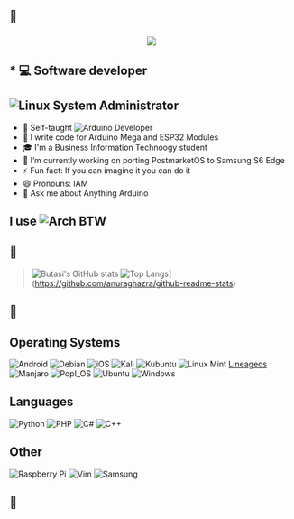 ## 📖 <h3 align = "center"><img src="https://readme-typing-svg.herokuapp.com?color=%23F7F7F7&size=21&center=true&vCenter=true&width=650&height=100&lines=Hello+There+👋"></h3> 
<!--
**butasi/butasi** is a ✨ _special_ ✨ repository because its `README.md` (this file) appears on your GitHub profile.

Here are some ideas to get you started:

- 🔭 I’m currently working on ...
- 🌱 I’m currently learning ...
- 👯 I’m looking to collaborate on ...
- 🤔 I’m looking for help with ...
- 💬 Ask me about ...
- 📫 How to reach me: ...
- 😄 Pronouns: ...
- ⚡ Fun fact: ...
-->
## * 💻 Software developer
## ![Linux](https://img.shields.io/badge/Linux-FCC624?style=for-the-badge&logo=linux&logoColor=black) System Administrator 
* 🎨 Self-taught ![Arduino](https://img.shields.io/badge/-Arduino-00979D?style=for-the-badge&logo=Arduino&logoColor=white) Developer
* 📱 I write code for Arduino Mega and ESP32 Modules
* 🎓 I'm a Business Information Technoogy student
* 🔭 I’m currently working on porting PostmarketOS to Samsung S6 Edge
* ⚡ Fun fact: If you can imagine it you can do it
* 😄 Pronouns: IAM
* 💬 Ask me about Anything Arduino 
## I use ![Arch](https://img.shields.io/badge/Arch%20Linux-1793D1?logo=arch-linux&logoColor=fff&style=for-the-badge) BTW
## 📖
> ![Butasi's GitHub stats](https://github-readme-stats.vercel.app/api?username=butasi&show_icons=true&theme=radical)
> ![Top Langs](https://github-readme-stats.vercel.app/api/top-langs/?username=butasi&theme=radical)](https://github.com/anuraghazra/github-readme-stats)
## 📖
## Operating Systems
![Android](https://img.shields.io/badge/Android-3DDC84?style=for-the-badge&logo=android&logoColor=white)
![Debian](https://img.shields.io/badge/Debian-D70A53?style=for-the-badge&logo=debian&logoColor=white)
![iOS](https://img.shields.io/badge/iOS-000000?style=for-the-badge&logo=ios&logoColor=white)
![Kali](https://img.shields.io/badge/Kali-268BEE?style=for-the-badge&logo=kalilinux&logoColor=white)
![Kubuntu](https://img.shields.io/badge/-KUbuntu-%230079C1?style=for-the-badge&logo=kubuntu&logoColor=white)
![Linux Mint](https://img.shields.io/badge/Linux%20Mint-87CF3E?style=for-the-badge&logo=Linux%20Mint&logoColor=white)
[Lineageos](https://img.shields.io/badge/lineageos-167C80?style=for-the-badge&logo=lineageos&logoColor=white)
![Manjaro](https://img.shields.io/badge/Manjaro-35BF5C?style=for-the-badge&logo=Manjaro&logoColor=white)
![Pop!\_OS](https://img.shields.io/badge/Pop!_OS-48B9C7?style=for-the-badge&logo=Pop!_OS&logoColor=white)
![Ubuntu](https://img.shields.io/badge/Ubuntu-E95420?style=for-the-badge&logo=ubuntu&logoColor=white)
![Windows](https://img.shields.io/badge/Windows-0078D6?style=for-the-badge&logo=windows&logoColor=white)
## Languages
![Python](https://img.shields.io/badge/python-3670A0?style=for-the-badge&logo=python&logoColor=ffdd54)
![PHP](https://img.shields.io/badge/php-%23777BB4.svg?style=for-the-badge&logo=php&logoColor=white)
![C#](https://img.shields.io/badge/c%23-%23239120.svg?style=for-the-badge&logo=c-sharp&logoColor=white)
![C++](https://img.shields.io/badge/c++-%2300599C.svg?style=for-the-badge&logo=c%2B%2B&logoColor=white)
## Other
![Raspberry Pi](https://img.shields.io/badge/-RaspberryPi-C51A4A?style=for-the-badge&logo=Raspberry-Pi)
![Vim](https://img.shields.io/badge/VIM-%2311AB00.svg?style=for-the-badge&logo=vim&logoColor=white)
![Samsung](https://img.shields.io/badge/Samsung-%231428A0.svg?style=for-the-badge&logo=samsung&logoColor=white)
## 📖
